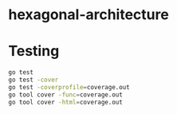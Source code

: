 # hexagonal-architecture




# Testing
```bash
go test
go test -cover
go test -coverprofile=coverage.out
go tool cover -func=coverage.out
go tool cover -html=coverage.out

```